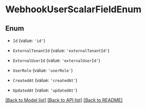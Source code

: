 # WebhookUserScalarFieldEnum


## Enum

* `Id` (value: `'id'`)

* `ExternalTenantId` (value: `'externalTenantId'`)

* `ExternalUserId` (value: `'externalUserId'`)

* `UserRole` (value: `'userRole'`)

* `CreatedAt` (value: `'createdAt'`)

* `UpdatedAt` (value: `'updatedAt'`)

[[Back to Model list]](../README.md#documentation-for-models) [[Back to API list]](../README.md#documentation-for-api-endpoints) [[Back to README]](../README.md)

